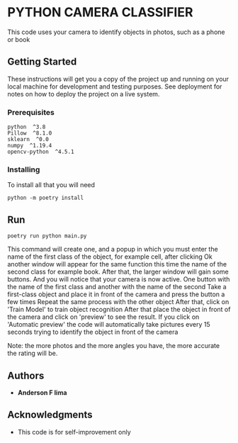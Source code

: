 # PYTHON CAMERA CLASSIFIER

This code uses your camera to identify objects in photos, such as a phone or book

## Getting Started

These instructions will get you a copy of the project up and running on your local machine for development and testing purposes. See deployment for notes on how to deploy the project on a live system.

### Prerequisites

```
python  ^3.8
Pillow  ^8.1.0
sklearn  ^0.0
numpy  ^1.19.4
opencv-python  ^4.5.1
```

### Installing

To install all that you will need

```
python -m poetry install
``` 
## Run

```
poetry run python main.py
```

This command will create one, and a popup in which you must enter the name of the first class of the object, for example cell, after clicking Ok another window will appear for the same function this time the name of the second class for example book.
After that, the larger window will gain some buttons.
And you will notice that your camera is now active.
One button with the name of the first class and another with the name of the second
Take a first-class object and place it in front of the camera and press the button a few times
Repeat the same process with the other object
After that, click on 'Train Model' to train object recognition
After that place the object in front of the camera and click on 'preview' to see the result.
If you click on 'Automatic preview' the code will automatically take pictures every 15 seconds trying to identify the object in front of the camera

Note: the more photos and the more angles you have, the more accurate the rating will be.

## Authors

* **Anderson F lima**

## Acknowledgments

* This code is for self-improvement only
